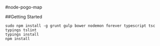 #node-pogo-map

##Getting Started

```
sudo npm install -g grunt gulp bower nodemon forever typescript tsc typings tslint
typings install
npm install
```